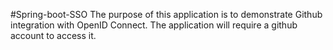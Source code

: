 #Spring-boot-SSO
The purpose of this application is to demonstrate Github integration with OpenID Connect. The application will require a github account to access it.
